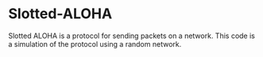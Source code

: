 # Slotted-ALOHA
Slotted ALOHA is a protocol for sending packets on a network. This code is a simulation of the protocol using a random network.
